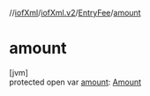 //[iofXml](../../../index.md)/[iofXml.v2](../index.md)/[EntryFee](index.md)/[amount](amount.md)

# amount

[jvm]\
protected open var [amount](amount.md): [Amount](../-amount/index.md)
